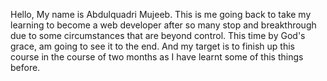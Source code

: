Hello, My name is Abdulquadri Mujeeb. 
This is me going back to take my learning to become a web developer after so many stop and breakthrough due to some circumstances that are beyond control. This time by God's grace, am going to see it to the end. And my target is to finish up this course in the course of two months as I have learnt some of this things before.